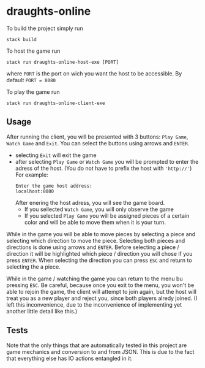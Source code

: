 # draughts-online

To build the project simply run 
```
stack build
```

To host the game run
```
stack run draughts-online-host-exe [PORT]
```
where `PORT` is the port on wich you want the host to be accessible.
By default `PORT = 8080`


To play the game run
```
stack run draughts-online-client-exe
```

## Usage


After running the client, 
you will be presented with 3 buttons: `Play Game`, `Watch Game` and `Exit`.
You can select the buttons using arrows and `ENTER`.

- selecting `Exit` will exit the game
- after selecting `Play Game` or `Watch Game` you will be prompted to enter 
  the adress of the host. 
  (You do not have to prefix the host with `'http://'`) 
  For example:
  ```
  Enter the game host address:
  localhost:8080
  ``` 
  After enering the host adress, you will see the game board.
  - If you sellected `Watch Game`, you will only observe the game
  - If you selected `Play Game` you will be assigned pieces of a certain color 
    and will be able to move them when it is your turn.

While in the game you will be able to move pieces by selecting a piece and
selecting which direction to move the piece.
Selecting both pieces and directions is done using arrows and `ENTER`. 
Before selecting a piece / direction it will be highlighted which piece / 
direction you will chose if you press `ENTER`.
When selecting the direction you can press `ESC` and return to selecting the a 
piece.


While in the game / watching the game you can return to the menu bu pressing
`ESC`. Be careful, because once you exit to the menu, you won't be able to 
rejoin the game, the client will attempt to join again, but the host will treat
you as a new player and reject you, since both players alredy joined.
(I left this inconvenience, due to the inconvenience of implementing yet 
another little detail like this.)




## Tests
Note that the only things that are automatically tested in this project are
game mechanics and conversion to and from JSON. This is due to the fact that 
everything else has IO actions entangled in it.

